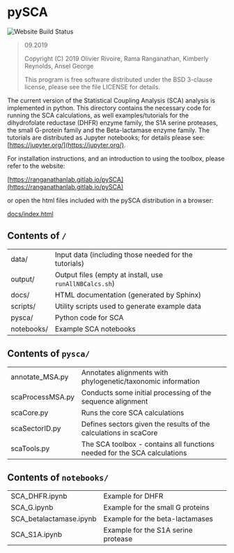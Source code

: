 # pySCA

![Website Build Status](https://gitlab.com/ranganathanlab/pySCA/badges/master/build.svg)

> 09.2019
>
> Copyright (C) 2019 Olivier Rivoire, Rama Ranganathan, Kimberly Reynolds,
> Ansel George
>
> This program is free software distributed under the BSD 3-clause license,
> please see the file LICENSE for details.

The current version of the Statistical Coupling Analysis (SCA) analysis is
implemented in python. This directory contains the necessary code for running
the SCA calculations, as well examples/tutorials for the dihydrofolate
reductase (DHFR) enzyme family, the S1A serine proteases, the small G-protein
family and the Beta-lactamase enzyme family. The tutorials are distributed as
Jupyter notebooks; for details please see:
[https://jupyter.org/](https://jupyter.org/).

For installation instructions, and an introduction to using the toolbox, please
refer to the website:

[https://ranganathanlab.gitlab.io/pySCA](https://ranganathanlab.gitlab.io/pySCA)

or open the html files included with the pySCA distribution in a browser:

[docs/index.html](docs/index.html)

## Contents of `/`

|            |                                                         |
| :---       | :---                                                    |
| data/      | Input data (including those needed for the tutorials)   |
| output/    | Output files (empty at install, use `runAllNBCalcs.sh`) |
| docs/      | HTML documentation (generated by Sphinx)                |
| scripts/   | Utility scripts used to generate example data           |
| pysca/     | Python code for SCA                                     |
| notebooks/ | Example SCA notebooks                                   |

## Contents of `pysca/`

|                  |                                                                          |
| :---             | :---                                                                     |
| annotate_MSA.py  | Annotates alignments with phylogenetic/taxonomic information             |
| scaProcessMSA.py | Conducts some initial processing of the sequence alignment               |
| scaCore.py       | Runs the core SCA calculations                                           |
| scaSectorID.py   | Defines sectors given the results of the calculations in scaCore         |
| scaTools.py      | The SCA toolbox - contains all functions needed for the SCA calculations |

## Contents of `notebooks/`

|                         |                                     |
| :---                    | :---                                |
| SCA_DHFR.ipynb          | Example for DHFR                    |
| SCA_G.ipynb             | Example for the small G proteins    |
| SCA_betalactamase.ipynb | Example for the beta-lactamases     |
| SCA_S1A.ipynb           | Example for the S1A serine protease |
